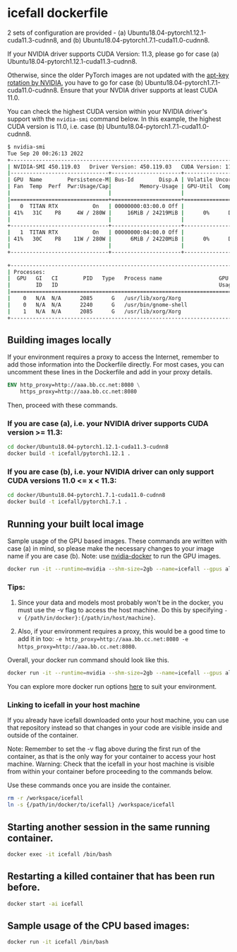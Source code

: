 # icefall dockerfile

2 sets of configuration are provided - (a) Ubuntu18.04-pytorch1.12.1-cuda11.3-cudnn8, and (b) Ubuntu18.04-pytorch1.7.1-cuda11.0-cudnn8.

If your NVIDIA driver supports CUDA Version: 11.3, please go for case (a) Ubuntu18.04-pytorch1.12.1-cuda11.3-cudnn8. 

Otherwise, since the older PyTorch images are not updated with the [apt-key rotation by NVIDIA](https://developer.nvidia.com/blog/updating-the-cuda-linux-gpg-repository-key), you have to go for case (b) Ubuntu18.04-pytorch1.7.1-cuda11.0-cudnn8. Ensure that your NVDIA driver supports at least CUDA 11.0.

You can check the highest CUDA version within your NVIDIA driver's support with the `nvidia-smi` command below. In this example, the highest CUDA version is 11.0, i.e. case (b) Ubuntu18.04-pytorch1.7.1-cuda11.0-cudnn8.

```bash
$ nvidia-smi
Tue Sep 20 00:26:13 2022       
+-----------------------------------------------------------------------------+
| NVIDIA-SMI 450.119.03   Driver Version: 450.119.03   CUDA Version: 11.0     |
|-------------------------------+----------------------+----------------------+
| GPU  Name        Persistence-M| Bus-Id        Disp.A | Volatile Uncorr. ECC |
| Fan  Temp  Perf  Pwr:Usage/Cap|         Memory-Usage | GPU-Util  Compute M. |
|                               |                      |               MIG M. |
|===============================+======================+======================|
|   0  TITAN RTX           On   | 00000000:03:00.0 Off |                  N/A |
| 41%   31C    P8     4W / 280W |     16MiB / 24219MiB |      0%      Default |
|                               |                      |                  N/A |
+-------------------------------+----------------------+----------------------+
|   1  TITAN RTX           On   | 00000000:04:00.0 Off |                  N/A |
| 41%   30C    P8    11W / 280W |      6MiB / 24220MiB |      0%      Default |
|                               |                      |                  N/A |
+-------------------------------+----------------------+----------------------+
                                                                               
+-----------------------------------------------------------------------------+
| Processes:                                                                  |
|  GPU   GI   CI        PID   Type   Process name                  GPU Memory |
|        ID   ID                                                   Usage      |
|=============================================================================|
|    0   N/A  N/A      2085      G   /usr/lib/xorg/Xorg                  9MiB |
|    0   N/A  N/A      2240      G   /usr/bin/gnome-shell                4MiB |
|    1   N/A  N/A      2085      G   /usr/lib/xorg/Xorg                  4MiB |
+-----------------------------------------------------------------------------+

```

## Building images locally
If your environment requires a proxy to access the Internet, remember to add those information into the Dockerfile directly. 
For most cases, you can uncomment these lines in the Dockerfile and add in your proxy details. 

```dockerfile
ENV http_proxy=http://aaa.bb.cc.net:8080 \
    https_proxy=http://aaa.bb.cc.net:8080
```

Then, proceed with these commands. 

### If you are case (a), i.e. your NVIDIA driver supports CUDA version >= 11.3:

```bash
cd docker/Ubuntu18.04-pytorch1.12.1-cuda11.3-cudnn8
docker build -t icefall/pytorch1.12.1 .
```

### If you are case (b), i.e. your NVIDIA driver can only support CUDA versions 11.0 <= x < 11.3:
```bash
cd docker/Ubuntu18.04-pytorch1.7.1-cuda11.0-cudnn8
docker build -t icefall/pytorch1.7.1 .
```

## Running your built local image
Sample usage of the GPU based images. These commands are written with case (a) in mind, so please make the necessary changes to your image name if you are case (b).
Note: use [nvidia-docker](https://github.com/NVIDIA/nvidia-docker) to run the GPU images.

```bash
docker run -it --runtime=nvidia --shm-size=2gb --name=icefall --gpus all icefall/pytorch1.12.1
```

### Tips:
1. Since your data and models most probably won't be in the docker, you must use the -v flag to access the host machine. Do this by specifying `-v {/path/in/docker}:{/path/in/host/machine}`. 

2. Also, if your environment requires a proxy, this would be a good time to add it in too: `-e http_proxy=http://aaa.bb.cc.net:8080 -e https_proxy=http://aaa.bb.cc.net:8080`.

Overall, your docker run command should look like this. 

```bash
docker run -it --runtime=nvidia --shm-size=2gb --name=icefall --gpus all -v {/path/in/docker}:{/path/in/host/machine} -e http_proxy=http://aaa.bb.cc.net:8080 -e https_proxy=http://aaa.bb.cc.net:8080 icefall/pytorch1.12.1
```

You can explore more docker run options [here](https://docs.docker.com/engine/reference/commandline/run/) to suit your environment.

### Linking to icefall in your host machine

If you already have icefall downloaded onto your host machine, you can use that repository instead so that changes in your code are visible inside and outside of the container. 

Note: Remember to set the -v flag above during the first run of the container, as that is the only way for your container to access your host machine. 
Warning: Check that the icefall in your host machine is visible from within your container before proceeding to the commands below.

Use these commands once you are inside the container.

```bash
rm -r /workspace/icefall
ln -s {/path/in/docker/to/icefall} /workspace/icefall
```

## Starting another session in the same running container.
```bash
docker exec -it icefall /bin/bash
```

## Restarting a killed container that has been run before. 
```bash
docker start -ai icefall
```

## Sample usage of the CPU based images:
```bash
docker run -it icefall /bin/bash
``` 
